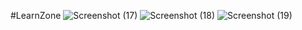 #LearnZone
![Screenshot (17)](https://github.com/Daadaa33/Learnzone/assets/121563789/499cef05-24b5-4e88-a792-5d8e54bd9e99)
![Screenshot (18)](https://github.com/Daadaa33/Learnzone/assets/121563789/5af6397f-1de9-4f24-bce9-458084cc4d5d)
![Screenshot (19)](https://github.com/Daadaa33/Learnzone/assets/121563789/32b7dda0-3aa7-45b9-8b8f-5e5a533d44fe)
